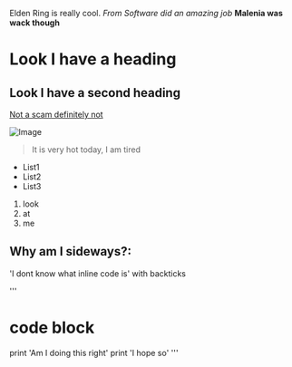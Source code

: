 Elden Ring is really cool.
*From Software did an amazing job*
**Malenia was wack though**

# Look I have a heading

## Look I have a second heading

[Not a scam definitely not](https://www.fromsoftware.jp/ww/)

![Image](https://cdn.wccftech.com/wp-content/uploads/2019/06/ELDEN_RING_-_Screenshot_5_1560120363.jpg)

>It is very hot today, I am tired

* List1
* List2
* List3

1. look
2. at
3. me

Why am I sideways?:
---

'I dont know what inline code is' with backticks

'''
# code block
print 'Am I doing this right'
print 'I hope so'
'''

